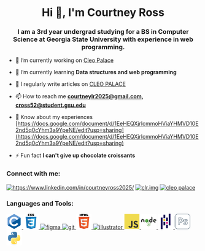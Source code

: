 <h1 align="center">Hi 👋, I'm Courtney Ross</h1>
<h3 align="center">I am a 3rd year undergrad studying for a BS in Computer Science at Georgia State University with experience in web programming.</h3>

- 🔭 I’m currently working on [Cleo Palace](http://127.0.0.1:5500/index.html)

- 🌱 I’m currently learning **Data structures and web programming**

- 📝 I regularly write articles on [CLEO PALACE](http://127.0.0.1:5500/index.html)

- 📫 How to reach me **courtneylr2025@gmail.com, cross52@student.gsu.edu**

- 📄 Know about my experiences [https://docs.google.com/document/d/1EeHEQXjrlcmmoHViaYHMVD10E2nd5q0cYhm3a9YpeNE/edit?usp=sharing](https://docs.google.com/document/d/1EeHEQXjrlcmmoHViaYHMVD10E2nd5q0cYhm3a9YpeNE/edit?usp=sharing)

- ⚡ Fun fact **I can't give up chocolate croissants**

<h3 align="left">Connect with me:</h3>
<p align="left">
<a href="https://linkedin.com/in/https://www.linkedin.com/in/courtneyross2025/" target="blank"><img align="center" src="https://raw.githubusercontent.com/rahuldkjain/github-profile-readme-generator/master/src/images/icons/Social/linked-in-alt.svg" alt="https://www.linkedin.com/in/courtneyross2025/" height="30" width="40" /></a>
<a href="https://instagram.com/clr.img" target="blank"><img align="center" src="https://raw.githubusercontent.com/rahuldkjain/github-profile-readme-generator/master/src/images/icons/Social/instagram.svg" alt="clr.img" height="30" width="40" /></a>
<a href="https://www.youtube.com/c/cleo palace" target="blank"><img align="center" src="https://raw.githubusercontent.com/rahuldkjain/github-profile-readme-generator/master/src/images/icons/Social/youtube.svg" alt="cleo palace" height="30" width="40" /></a>
</p>

<h3 align="left">Languages and Tools:</h3>
<p align="left"> <a href="https://www.cprogramming.com/" target="_blank" rel="noreferrer"> <img src="https://raw.githubusercontent.com/devicons/devicon/master/icons/c/c-original.svg" alt="c" width="40" height="40"/> </a> <a href="https://www.w3schools.com/css/" target="_blank" rel="noreferrer"> <img src="https://raw.githubusercontent.com/devicons/devicon/master/icons/css3/css3-original-wordmark.svg" alt="css3" width="40" height="40"/> </a> <a href="https://www.figma.com/" target="_blank" rel="noreferrer"> <img src="https://www.vectorlogo.zone/logos/figma/figma-icon.svg" alt="figma" width="40" height="40"/> </a> <a href="https://git-scm.com/" target="_blank" rel="noreferrer"> <img src="https://www.vectorlogo.zone/logos/git-scm/git-scm-icon.svg" alt="git" width="40" height="40"/> </a> <a href="https://www.w3.org/html/" target="_blank" rel="noreferrer"> <img src="https://raw.githubusercontent.com/devicons/devicon/master/icons/html5/html5-original-wordmark.svg" alt="html5" width="40" height="40"/> </a> <a href="https://www.adobe.com/in/products/illustrator.html" target="_blank" rel="noreferrer"> <img src="https://www.vectorlogo.zone/logos/adobe_illustrator/adobe_illustrator-icon.svg" alt="illustrator" width="40" height="40"/> </a> <a href="https://developer.mozilla.org/en-US/docs/Web/JavaScript" target="_blank" rel="noreferrer"> <img src="https://raw.githubusercontent.com/devicons/devicon/master/icons/javascript/javascript-original.svg" alt="javascript" width="40" height="40"/> </a> <a href="https://nodejs.org" target="_blank" rel="noreferrer"> <img src="https://raw.githubusercontent.com/devicons/devicon/master/icons/nodejs/nodejs-original-wordmark.svg" alt="nodejs" width="40" height="40"/> </a> <a href="https://pandas.pydata.org/" target="_blank" rel="noreferrer"> <img src="https://raw.githubusercontent.com/devicons/devicon/2ae2a900d2f041da66e950e4d48052658d850630/icons/pandas/pandas-original.svg" alt="pandas" width="40" height="40"/> </a> <a href="https://www.photoshop.com/en" target="_blank" rel="noreferrer"> <img src="https://raw.githubusercontent.com/devicons/devicon/master/icons/photoshop/photoshop-line.svg" alt="photoshop" width="40" height="40"/> </a> <a href="https://www.python.org" target="_blank" rel="noreferrer"> <img src="https://raw.githubusercontent.com/devicons/devicon/master/icons/python/python-original.svg" alt="python" width="40" height="40"/> </a> </p>
